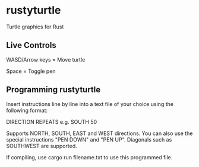 # rustyturtle
Turtle graphics for Rust

## Live Controls
WASD/Arrow keys = Move turtle

Space = Toggle pen

## Programming rustyturtle
Insert instructions line by line into a text file of your choice using the following format:

DIRECTION REPEATS e.g. SOUTH 50


Supports NORTH, SOUTH, EAST and WEST directions. You can also use the special instructions "PEN DOWN" and "PEN UP". Diagonals such as SOUTHWEST are supported.


If compiling, use cargo run filename.txt to use this programmed file.